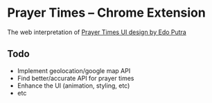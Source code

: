 # Prayer Times – Chrome Extension

The web interpretation of [Prayer Times UI design by Edo Putra](https://dribbble.com/shots/2058865-Shalat-Time)

## Todo
* Implement geolocation/google map API
* Find better/accurate API for prayer times
* Enhance the UI (animation, styling, etc)
* etc
